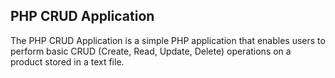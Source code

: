 ## PHP CRUD Application

The PHP CRUD Application is a simple PHP application that enables users to perform basic CRUD (Create, Read, Update, Delete) operations on a product stored in a text file.